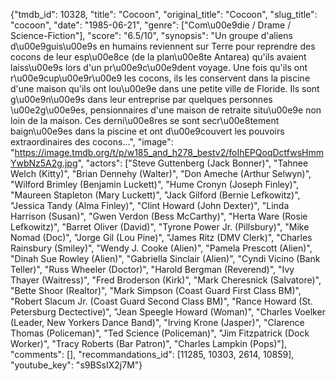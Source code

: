 {"tmdb_id": 10328, "title": "Cocoon", "original_title": "Cocoon", "slug_title": "cocoon", "date": "1985-06-21", "genre": ["Com\u00e9die / Drame / Science-Fiction"], "score": "6.5/10", "synopsis": "Un groupe d'aliens d\u00e9guis\u00e9s en humains reviennent sur Terre pour reprendre des cocons de leur esp\u00e8ce (de la plan\u00e8te Antarea) qu'ils avaient laiss\u00e9s lors d'un pr\u00e9c\u00e9dent voyage. Une fois qu'ils ont r\u00e9cup\u00e9r\u00e9 les cocons, ils les conservent dans la piscine d'une maison qu'ils ont lou\u00e9e dans une petite ville de Floride. Ils sont g\u00e9n\u00e9s dans leur entreprise par quelques personnes \u00e2g\u00e9es, pensionnaires d'une maison de retraite situ\u00e9e non loin de la maison. Ces derni\u00e8res se sont secr\u00e8tement baign\u00e9es dans la piscine et ont d\u00e9couvert les pouvoirs extraordinaires des cocons...", "image": "https://image.tmdb.org/t/p/w185_and_h278_bestv2/foIhEPQoqDctfwsHmmYwbNz5A2g.jpg", "actors": ["Steve Guttenberg (Jack Bonner)", "Tahnee Welch (Kitty)", "Brian Dennehy (Walter)", "Don Ameche (Arthur Selwyn)", "Wilford Brimley (Benjamin Luckett)", "Hume Cronyn (Joseph Finley)", "Maureen Stapleton (Mary Luckett)", "Jack Gilford (Bernie Lefkowitz)", "Jessica Tandy (Alma Finley)", "Clint Howard (John Dexter)", "Linda Harrison (Susan)", "Gwen Verdon (Bess McCarthy)", "Herta Ware (Rosie Lefkowitz)", "Barret Oliver (David)", "Tyrone Power Jr. (Pillsbury)", "Mike Nomad (Doc)", "Jorge Gil (Lou Pine)", "James Ritz (DMV Clerk)", "Charles Rainsbury (Smiley)", "Wendy J. Cooke (Alien)", "Pamela Prescott (Alien)", "Dinah Sue Rowley (Alien)", "Gabriella Sinclair (Alien)", "Cyndi Vicino (Bank Teller)", "Russ Wheeler (Doctor)", "Harold Bergman (Reverend)", "Ivy Thayer (Waitress)", "Fred Broderson (Kirk)", "Mark Cheresnick (Salvatore)", "Bette Shoor (Realtor)", "Mark Simpson (Coast Guard First Class BM)", "Robert Slacum Jr. (Coast Guard Second Class BM)", "Rance Howard (St. Petersburg Dectective)", "Jean Speegle Howard (Woman)", "Charles Voelker (Leader, New Yorkers Dance Band)", "Irving Krone (Jasper)", "Clarence Thomas (Policeman)", "Ted Science (Policeman)", "Jim Fitzpatrick (Dock Worker)", "Tracy Roberts (Bar Patron)", "Charles Lampkin (Pops)"], "comments": [], "recommandations_id": [11285, 10303, 2614, 10859], "youtube_key": "s9BSsIX2j7M"}
